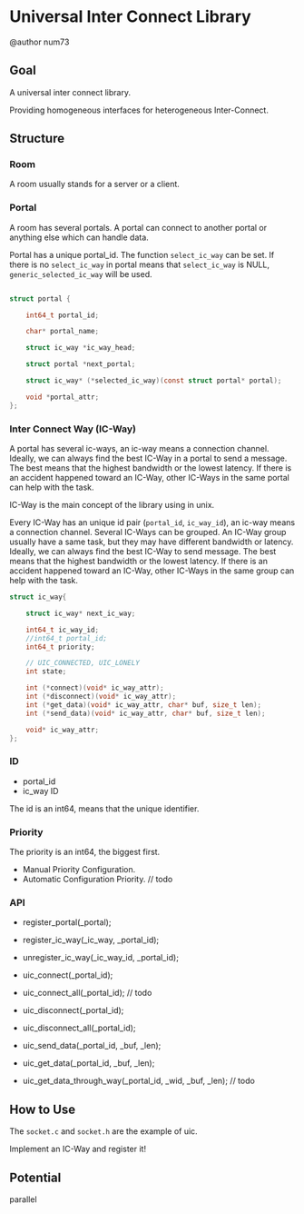 <!--
 * @Author: gxl
 * @Date: 2024-12-19 19:33:23
 * @LastEditors: Xiaolong Guo
 * @LastEditTime: 2024-12-20
 * @FilePath: /uic/uic_design.md
 * @Description: UIC Design Doc.
-->

# Universal Inter Connect Library

@author num73

## Goal

A universal inter connect library.

Providing homogeneous interfaces for heterogeneous Inter-Connect. 

## Structure

### Room

A room usually stands for a server or a client.

### Portal

A room has several portals. A portal can connect to another portal or anything else which can handle data.

Portal has a unique portal_id. The function `select_ic_way` can be set. If there is no `select_ic_way` in portal means that
`select_ic_way` is NULL, `generic_selected_ic_way` will be used.


```c

struct portal {

    int64_t portal_id;

    char* portal_name;

    struct ic_way *ic_way_head;

    struct portal *next_portal;

    struct ic_way* (*selected_ic_way)(const struct portal* portal);

    void *portal_attr;
};

```

### Inter Connect Way (IC-Way)

A portal has several ic-ways, an ic-way means a connection channel. Ideally, we can always find the
best IC-Way in a portal to send a message. The best means that the highest bandwidth or the lowest latency. 
If there is an accident happened toward an IC-Way, other IC-Ways in the same portal can help with the task.

IC-Way is the main concept of the library using in unix.

Every IC-Way has an unique id pair (`portal_id`, `ic_way_id`), an ic-way means a connection channel. Several IC-Ways can be grouped. 
An IC-Way group usually have a same task, but they may have different bandwidth or latency. Ideally, we can always find the
best IC-Way to send message. The best means that the highest bandwidth or the lowest latency. If there is an accident happened
toward an IC-Way, other IC-Ways in the same group can help with the task.

```c
struct ic_way{

    struct ic_way* next_ic_way;

    int64_t ic_way_id;
    //int64_t portal_id;
    int64_t priority;

    // UIC_CONNECTED, UIC_LONELY
    int state;

    int (*connect)(void* ic_way_attr);
    int (*disconnect)(void* ic_way_attr);
    int (*get_data)(void* ic_way_attr, char* buf, size_t len);
    int (*send_data)(void* ic_way_attr, char* buf, size_t len);

    void* ic_way_attr;
};
```

### ID

* portal_id
* ic_way ID

The id is an int64, means that the unique identifier.

### Priority

The priority is an int64, the biggest first.

* Manual Priority Configuration.
* Automatic Configuration Priority. // todo

### API


* register_portal(_portal);

* register_ic_way(_ic_way, _portal_id);

* unregister_ic_way(_ic_way_id, _portal_id);

* uic_connect(_portal_id);

* uic_connect_all(_portal_id); // todo

* uic_disconnect(_portal_id);

* uic_disconnect_all(_portal_id); 

* uic_send_data(_portal_id, _buf, _len);

* uic_get_data(_portal_id, _buf, _len);

* uic_get_data_through_way(_portal_id, _wid, _buf, _len); // todo

## How to Use

The `socket.c` and `socket.h` are the example of uic.

Implement an IC-Way and register it!

## Potential

parallel






